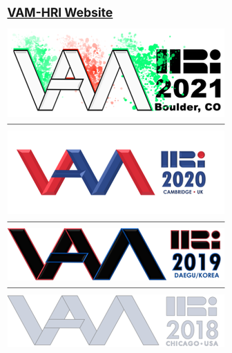 # [VAM-HRI Website](https://vam-hri.github.io/)

![](assets/images/logo2021-flushed.png)

----

![](previous/2020/assets/images/vamhri2020-logo.png)

----

![](previous/2019/files/images/logo-hover.png)

----

![](previous/2018/files/images/logo_bw.png)

